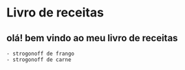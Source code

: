 # Livro de receitas

## olá! bem vindo ao meu livro de receitas
	- strogonoff de frango
	- strogonoff de carne
	